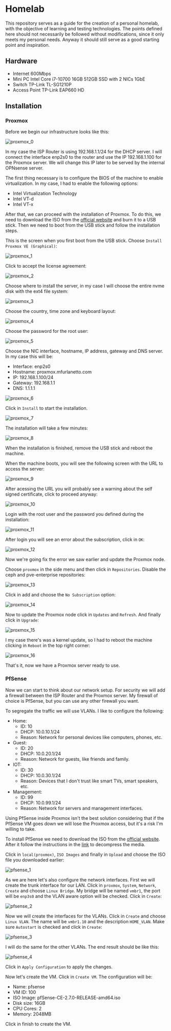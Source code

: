 # Homelab

This repository serves as a guide for the creation of a personal homelab, with the objective of learning and testing technologies. The points defined here should not necessarily be followed without modifications, since it only meets my personal needs. Anyway it should still serve as a good starting point and inspiration.

## Hardware
 - Internet 600Mbps
 - Mini PC Intel Core i7-10700 16GB 512GB SSD with 2 NICs 1GbE
 - Switch TP-Link TL-SG1210P
 - Access Point TP-Link EAP660 HD

## Installation
### Proxmox
Before we begin our infrastructure looks like this:

![proxmox_0](static/proxmox/proxmox_0.png)

In my case the ISP Router is using 192.168.1.1/24 for the DHCP server. I will connect the interface enp2s0 to the router and use the IP 192.168.1.100 for the Proxmox server. We will change this IP later to be served by the internal OPNsense server.

The first thing necessary is to configure the BIOS of the machine to enable virtualization. In my case, I had to enable the following options:
 - Intel Virtualization Technology
 - Intel VT-d
 - Intel VT-x

After that, we can proceed with the installation of Proxmox. To do this, we need to download the ISO from the [official website](https://www.proxmox.com/en/downloads/category/iso-images-pve) and burn it to a USB stick. Then we need to boot from the USB stick and follow the installation steps.

This is the screen when you first boot from the USB stick. Choose `Install Proxmox VE (Graphical)`:

![proxmox_1](static/proxmox/proxmox_1.jpg)

Click to accept the license agreement:

![proxmox_2](static/proxmox/proxmox_2.jpg)

Choose where to install the server, in my case I will choose the entire nvme disk with the ext4 file system:

![proxmox_3](static/proxmox/proxmox_3.jpg)

Choose the country, time zone and keyboard layout:

![proxmox_4](static/proxmox/proxmox_4.jpg)

Choose the password for the root user:

![proxmox_5](static/proxmox/proxmox_5.jpg)

Choose the NIC interface, hostname, IP address, gateway and DNS server. In my case this will be:
 - Interface: enp2s0
 - Hostname: proxmox.mfurlanetto.com
 - IP: 192.168.1.100/24
 - Gateway: 192.168.1.1
 - DNS: 1.1.1.1

![proxmox_6](static/proxmox/proxmox_6.jpg)

Click in `Install` to start the installation.

![proxmox_7](static/proxmox/proxmox_7.jpg)

The installation will take a few minutes:

![proxmox_8](static/proxmox/proxmox_8.jpg)

When the installation is finished, remove the USB stick and reboot the machine.

When the machine boots, you will see the following screen with the URL to access the server:

![proxmox_9](static/proxmox/proxmox_9.jpg)

After acessing the URL you will probably see a warning about the self signed certificate, click to proceed anyway:

![proxmox_10](static/proxmox/proxmox_10.png)

Login with the root user and the password you defined during the installation:

![proxmox_11](static/proxmox/proxmox_11.png)

After login you will see an error about the subscription, click in `OK`:

![proxmox_12](static/proxmox/proxmox_12.png)

Now we're going fix the error we saw earlier and update the Proxmox node.

Choose `proxmox` in the side menu and then click in `Repositories`. Disable the ceph and pve-enterprise repositories:

![proxmox_13](static/proxmox/proxmox_13.png)

Click in add and choose the `No Subscription` option:

![proxmox_14](static/proxmox/proxmox_14.png)

Now to update the Proxmox node click in `Updates` and `Refresh`. And finally click in `Upgrade`:

![proxmox_15](static/proxmox/proxmox_15.png)

I my case there's was a kernel update, so I had to reboot the machine clicking in `Reboot` in the top right corner:

![proxmox_16](static/proxmox/proxmox_16.png)

That's it, now we have a Proxmox server ready to use.

### PfSense

Now we can start to think about our network setup. For security we will add a firewall between the ISP Router and the Proxmox server. My firewall of choice is PfSense, but you can use any other firewall you want.

To segregate the traffic we will use VLANs. I like to configure the following:
 - Home:
    - ID: 10
    - DHCP: 10.0.10.1/24
    - Reason: Network for personal devices like computers, phones, etc.
 - Guest:
    - ID: 20
    - DHCP: 10.0.20.1/24
    - Reason: Network for guests, like friends and family.
 - IOT:
    - ID: 30
    - DHCP: 10.0.30.1/24
    - Reason: Devices that I don't trust like smart TVs, smart speakers, etc.
 - Management:
    - ID: 99
    - DHCP: 10.0.99.1/24
    - Reason: Network for servers and management interfaces.

Using PfSense inside Proxmox isn't the best solution considering that if the PfSense VM goes down we will lose the Proxmox access, but it's a risk I'm willing to take.

To install PfSense we need to download the ISO from the [official website](https://www.pfsense.org/download/). After it follow the instructions in the [link](https://docs.netgate.com/pfsense/en/latest/install/prepare-installer-media.html#decompress-the-installation-media) to decompress the media.

Click in `local(proxmox)`, `ISO Images` and finally in `Upload` and choose the ISO file you downloaded earlier:

![pfsense_1](static/pfsense/pfsense_1.png)

As we are here let's also configure the network interfaces. First we will create the trunk interface for our LAN. Click in `proxmox`, `System`, `Network`, `Create` and choose `Linux Bridge`. My bridge will be named `vmbr1`, the port will be `enp3s0` and the VLAN aware option will be checked. Click in `Create`:

![pfsense_2](static/pfsense/pfsense_2.png)

Now we will create the interfaces for the VLANs. Click in `Create` and choose `Linux VLAN`. The name will be `vmbr1.10` and the description `HOME_VLAN`. Make sure `Autostart` is checked and click in `Create`:

![pfsense_3](static/pfsense/pfsense_3.png)

I will do the same for the other VLANs. The end result should be like this:

![pfsense_4](static/pfsense/pfsense_4.png)

Click in `Apply Configuration` to apply the changes.

Now let's create the VM. Click in `Create VM`. The configuration will be:
 - Name: pfsense
 - VM ID: 100
 - ISO Image: pfSense-CE-2.7.0-RELEASE-amd64.iso
 - Disk size: 16GB
 - CPU Cores: 2
 - Memory: 2048MB

Click in finish to create the VM.
